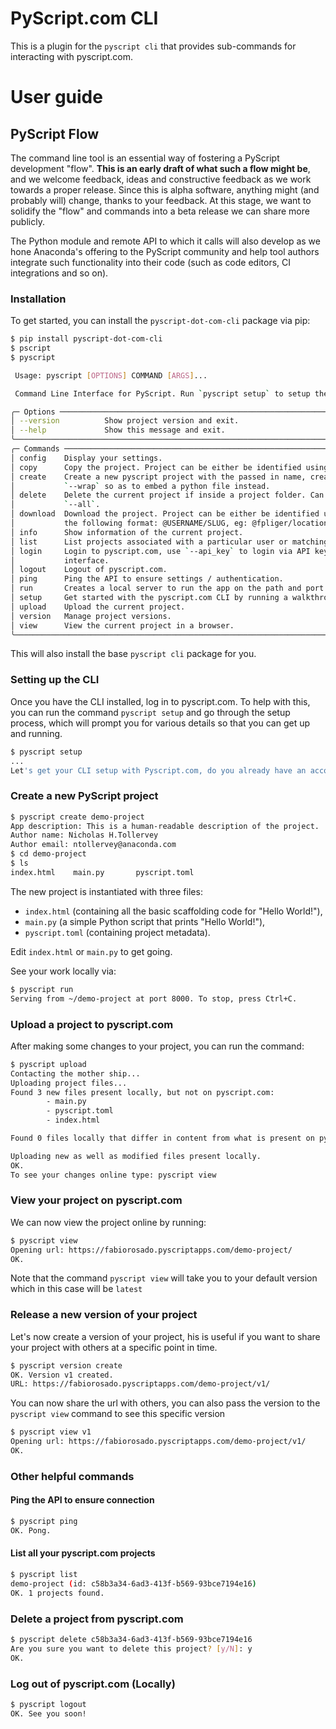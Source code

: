 # PyScript.com CLI

This is a plugin for the `pyscript cli` that provides sub-commands for interacting
with pyscript.com.

# User guide

## PyScript Flow

The command line tool is an essential way of fostering a PyScript development
"flow". **This is an early draft of what such a flow might be**, and we welcome
feedback, ideas and constructive feedback as we work towards a proper release.
Since this is alpha software, anything might (and probably will) change, thanks
to your feedback. At this stage, we want to solidify the "flow" and commands
into a beta release we can share more publicly.

The Python module and remote API to which it calls will also develop as we hone
Anaconda's offering to the PyScript community and help tool authors integrate
such functionality into their code (such as code editors, CI integrations
and so on).

### Installation

To get started, you can install the `pyscript-dot-com-cli` package via pip:

```bash
$ pip install pyscript-dot-com-cli
$ pscript
$ pyscript

 Usage: pyscript [OPTIONS] COMMAND [ARGS]...

 Command Line Interface for PyScript. Run `pyscript setup` to setup the CLI interactively.

╭─ Options ──────────────────────────────────────────────────────────────────────────────────────────────────────────────────────────────────────╮
│ --version          Show project version and exit.                                                                                              │
│ --help             Show this message and exit.                                                                                                 │
╰────────────────────────────────────────────────────────────────────────────────────────────────────────────────────────────────────────────────╯
╭─ Commands ─────────────────────────────────────────────────────────────────────────────────────────────────────────────────────────────────────╮
│ config    Display your settings.                                                                                                               │
│ copy      Copy the project. Project can be either be identified using the project ID or the combination of username and project slug.          │
│ create    Create a new pyscript project with the passed in name, creating a new directory in the current directory. Alternatively, use         │
│           `--wrap` so as to embed a python file instead.                                                                                       │
│ delete    Delete the current project if inside a project folder. Can also delete a project by its ID or slug. Can also delete all projects via │
│           `--all`.                                                                                                                             │
│ download  Download the project. Project can be either be identified using the project ID or the combination of username and project slug in    │
│           the following format: @USERNAME/SLUG, eg: @fpliger/location-api                                                                      │
│ info      Show information of the current project.                                                                                             │
│ list      List projects associated with a particular user or matching a certain criteria. The output is sorted by project slug.                │
│ login     Login to pyscript.com, use `--api_key` to login via API key. By default it will open a browser window to login via the web           │
│           interface.                                                                                                                           │
│ logout    Logout of pyscript.com.                                                                                                              │
│ ping      Ping the API to ensure settings / authentication.                                                                                    │
│ run       Creates a local server to run the app on the path and port specified.                                                                │
│ setup     Get started with the pyscript.com CLI by running a walkthrough setup.                                                                │
│ upload    Upload the current project.                                                                                                          │
│ version   Manage project versions.                                                                                                             │
│ view      View the current project in a browser.                                                                                               │
╰────────────────────────────────────────────────────────────────────────────────────────────────────────────────────────────────────────────────╯

```

This will also install the base `pyscript cli` package for you.

### Setting up the CLI

Once you have the CLI installed, log in to pyscript.com. To help with this, you can run
the command `pyscript setup` and go through the setup process, which will prompt
you for various details so that you can get up and running.

```bash
$ pyscript setup
...
Let's get your CLI setup with Pyscript.com, do you already have an account? [y/N]:
```


### Create a new PyScript project

```bash
$ pyscript create demo-project
App description: This is a human-readable description of the project.
Author name: Nicholas H.Tollervey
Author email: ntollervey@anaconda.com
$ cd demo-project
$ ls
index.html    main.py       pyscript.toml
```

The new project is instantiated with three files:

* `index.html` (containing all the basic scaffolding code for "Hello World!"),
* `main.py` (a simple Python script that prints "Hello World!"),
* `pyscript.toml` (containing project metadata).

Edit `index.html` or `main.py` to get going.

See your work locally via:

```bash
$ pyscript run
Serving from ~/demo-project at port 8000. To stop, press Ctrl+C.
```


### Upload a project to pyscript.com

After making some changes to your project, you can run the command:

```bash
$ pyscript upload
Contacting the mother ship...
Uploading project files...
Found 3 new files present locally, but not on pyscript.com:
        - main.py
        - pyscript.toml
        - index.html

Found 0 files locally that differ in content from what is present on pyscript.com:

Uploading new as well as modified files present locally.
OK.
To see your changes online type: pyscript view
```

### View your project on pyscript.com

We can now view the project online by running:

```bash
$ pyscript view
Opening url: https://fabiorosado.pyscriptapps.com/demo-project/
OK.
```

Note that the command `pyscript view` will take you to your default version which in this
case will be `latest`


### Release a new version of your project

Let's now create a version of your project, his is useful if you want to share your
project with others at a specific point in time.

```bash
$ pyscript version create
OK. Version v1 created.
URL: https://fabiorosado.pyscriptapps.com/demo-project/v1/
```

You can now share the url with others, you can also pass the version to the `pyscript view` command to
see this specific version

```bash
$ pyscript view v1
Opening url: https://fabiorosado.pyscriptapps.com/demo-project/v1/
OK.
```

### Other helpful commands

#### Ping the API to ensure connection

```bash
$ pyscript ping
OK. Pong.
```


#### List all your pyscript.com projects

```bash
$ pyscript list
demo-project (id: c58b3a34-6ad3-413f-b569-93bce7194e16)
OK. 1 projects found.
```

### Delete a project from pyscript.com

```bash
$ pyscript delete c58b3a34-6ad3-413f-b569-93bce7194e16
Are you sure you want to delete this project? [y/N]: y
OK.
```

### Log out of pyscript.com (Locally)

```bash
$ pyscript logout
OK. See you soon!
```
